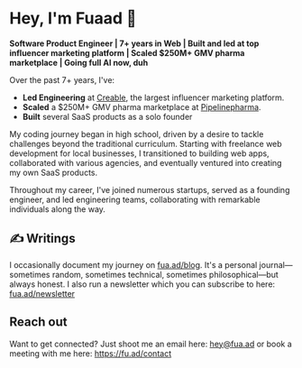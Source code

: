 # Hey, I'm Fuaad 👋

**Software Product Engineer | 7+ years in Web | Built and led at top influencer marketing platform | Scaled $250M+ GMV pharma marketplace | Going full AI now, duh**

Over the past 7+ years, I've:

- **Led Engineering** at [Creable](https://creable.com), the largest influencer marketing platform.
- **Scaled** a $250M+ GMV pharma marketplace at [Pipelinepharma](https://pipelinepharma.com).
- **Built** several SaaS products as a solo founder

My coding journey began in high school, driven by a desire to tackle challenges beyond the traditional curriculum. Starting with freelance web development for local businesses, I transitioned to building web apps, collaborated with various agencies, and eventually ventured into creating my own SaaS products.

Throughout my career, I've joined numerous startups, served as a founding engineer, and led engineering teams, collaborating with remarkable individuals along the way.

## ✍️ Writings

I occasionally document my journey on [fua.ad/blog](https://fua.ad/blog). It's a personal journal—sometimes random, sometimes technical, sometimes philosophical—but always honest. I also run a newsletter which you can subscribe to here: [fua.ad/newsletter](fua.ad/newsletter)

## Reach out

Want to get connected? Just shoot me an email here: hey@fua.ad or book a meeting with me here: https://fu.ad/contact
